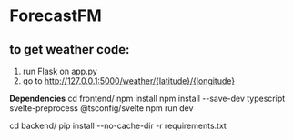 # ForecastFM

## to get weather code:
1. run Flask on app.py
2. go to http://127.0.0.1:5000/weather/{latitude}/{longitude}

**Dependencies**
cd frontend/
npm install
npm install --save-dev typescript svelte-preprocess @tsconfig/svelte
npm run dev

cd backend/
pip install --no-cache-dir -r requirements.txt
